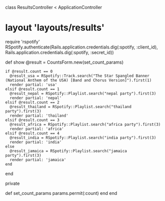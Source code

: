class ResultsController < ApplicationController
  # layout 'layouts/results'

  require 'rspotify'
  RSpotify.authenticate(Rails.application.credentials.dig(:spotify, :client_id), Rails.application.credentials.dig(:spotify, :secret_id))

  def show
    @result = CountsForm.new(set_count_params)

    if @result.count == 0
      @result_usa = RSpotify::Track.search("The Star Spangled Banner (National Anthem of the USA) [Band and Chorus Version]").first(1)
      render partial: 'usa' 
    elsif @result.count == 1
      @result_nepal = RSpotify::Playlist.search("nepal party").first(3)
      render partial: 'nepal' 
    elsif @result.count == 2
      @result_thailand = RSpotify::Playlist.search("thailand party").first(3)
      render partial: 'thailand'
    elsif @result.count == 3
      @result_africa = RSpotify::Playlist.search("africa party").first(3)
      render partial: 'africa'
    elsif @result.count == 4
      @result_india = RSpotify::Playlist.search("india party").first(3)
      render partial: 'india'
    else
      @result_jamaica = RSpotify::Playlist.search("jamaica party").first(3)
      render partial: 'jamaica'
    end
  end

  private

  def set_count_params
    params.permit(:count)
  end
end
